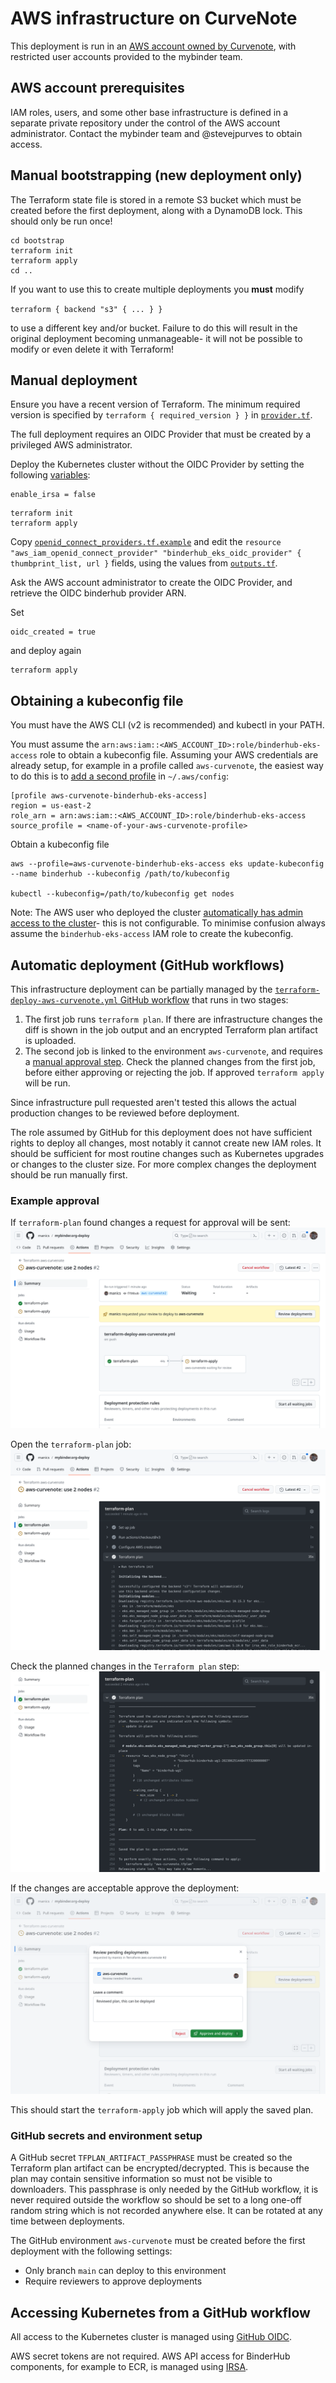 # AWS infrastructure on CurveNote

This deployment is run in an [AWS account owned by Curvenote](https://github.com/jupyterhub/mybinder.org-deploy/issues/2629), with restricted user accounts provided to the mybinder team.

## AWS account prerequisites

IAM roles, users, and some other base infrastructure is defined in a separate private repository under the control of the AWS account administrator.
Contact the mybinder team and @stevejpurves to obtain access.

## Manual bootstrapping (new deployment only)

The Terraform state file is stored in a remote S3 bucket which must be created before the first deployment, along with a DynamoDB lock.
This should only be run once!

```
cd bootstrap
terraform init
terraform apply
cd ..
```

If you want to use this to create multiple deployments you **must** modify

`terraform { backend "s3" { ... } }`

to use a different key and/or bucket.
Failure to do this will result in the original deployment becoming unmanageable- it will not be possible to modify or even delete it with Terraform!

## Manual deployment

Ensure you have a recent version of Terraform.
The minimum required version is specified by `terraform { required_version } }` in [`provider.tf`](provider.tf).

The full deployment requires an OIDC Provider that must be created by a privileged AWS administrator.

Deploy the Kubernetes cluster without the OIDC Provider by setting the following [variables](variables.tf):

```
enable_irsa = false
```

```
terraform init
terraform apply
```

Copy [`openid_connect_providers.tf.example`](../binder-eks/openid_connect_providers.tf.example) and edit the `resource "aws_iam_openid_connect_provider" "binderhub_eks_oidc_provider" { thumbprint_list, url }` fields, using the values from [`outputs.tf`](../binder-eks/outputs.tf).

Ask the AWS account administrator to create the OIDC Provider, and retrieve the OIDC binderhub provider ARN.

Set

```
oidc_created = true
```

and deploy again

```
terraform apply
```

## Obtaining a kubeconfig file

You must have the AWS CLI (v2 is recommended) and kubectl in your PATH.

You must assume the `arn:aws:iam::<AWS_ACCOUNT_ID>:role/binderhub-eks-access` role to obtain a kubeconfig file.
Assuming your AWS credentials are already setup, for example in a profile called `aws-curvenote`, the easiest way to do this is to [add a second profile](https://docs.aws.amazon.com/cli/latest/userguide/cli-configure-role.html) in `~/.aws/config`:

```
[profile aws-curvenote-binderhub-eks-access]
region = us-east-2
role_arn = arn:aws:iam::<AWS_ACCOUNT_ID>:role/binderhub-eks-access
source_profile = <name-of-your-aws-curvenote-profile>
```

Obtain a kubeconfig file

```
aws --profile=aws-curvenote-binderhub-eks-access eks update-kubeconfig --name binderhub --kubeconfig /path/to/kubeconfig

kubectl --kubeconfig=/path/to/kubeconfig get nodes
```

Note: The AWS user who deployed the cluster [automatically has admin access to the cluster](https://docs.aws.amazon.com/eks/latest/userguide/add-user-role.html)- this is not configurable.
To minimise confusion always assume the `binderhub-eks-access` IAM role to create the kubeconfig.

## Automatic deployment (GitHub workflows)

This infrastructure deployment can be partially managed by the
[`terraform-deploy-aws-curvenote.yml` GitHub workflow](../../../.github/workflows/terraform-deploy-aws-curvenote.yml) that runs in two stages:

1. The first job runs `terraform plan`.
   If there are infrastructure changes the diff is shown in the job output and an encrypted Terraform plan artifact is uploaded.
2. The second job is linked to the environment `aws-curvenote`, and requires a
   [manual approval step](https://docs.github.com/en/actions/managing-workflow-runs/reviewing-deployments).
   Check the planned changes from the first job, before either approving or rejecting the job.
   If approved `terraform apply` will be run.

Since infrastructure pull requested aren't tested this allows the actual production changes to be reviewed before deployment.

The role assumed by GitHub for this deployment does not have sufficient rights to deploy all changes, most notably it cannot create new IAM roles.
It should be sufficient for most routine changes such as Kubernetes upgrades or changes to the cluster size.
For more complex changes the deployment should be run manually first.

### Example approval

If `terraform-plan` found changes a request for approval will be sent:
![Request for a Terraform deployment to be approved](./docs/terraform-request-approval.png)

Open the `terraform-plan` job:
![](./docs/terraform-plan-1.png)

Check the planned changes in the `Terraform plan` step:
![](./docs/terraform-plan-2.png)

If the changes are acceptable approve the deployment:
![](./docs/terraform-request-approved.png)

This should start the `terraform-apply` job which will apply the saved plan.

### GitHub secrets and environment setup

A GitHub secret `TFPLAN_ARTIFACT_PASSPHRASE` must be created so the Terraform plan artifact can be encrypted/decrypted.
This is because the plan may contain sensitive information so must not be visible to downloaders.
This passphrase is only needed by the GitHub workflow, it is never required outside the workflow so should be set to a long one-off random string which is not recorded anywhere else.
It can be rotated at any time between deployments.

The GitHub environment `aws-curvenote` must be created before the first deployment with the following settings:

- Only branch `main` can deploy to this environment
- Require reviewers to approve deployments

## Accessing Kubernetes from a GitHub workflow

All access to the Kubernetes cluster is managed using [GitHub OIDC](https://docs.github.com/en/actions/deployment/security-hardening-your-deployments/configuring-openid-connect-in-amazon-web-services).

AWS secret tokens are not required.
AWS API access for BinderHub components, for example to ECR, is managed using [IRSA](https://docs.aws.amazon.com/eks/latest/userguide/iam-roles-for-service-accounts.html).
